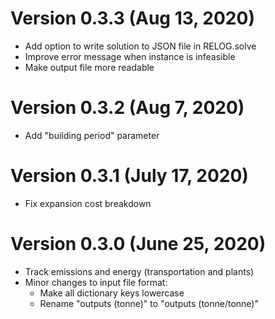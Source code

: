 # Version 0.3.3 (Aug 13, 2020)

- Add option to write solution to JSON file in RELOG.solve
- Improve error message when instance is infeasible
- Make output file more readable

# Version 0.3.2 (Aug 7, 2020)

- Add "building period" parameter

# Version 0.3.1 (July 17, 2020)

- Fix expansion cost breakdown

# Version 0.3.0 (June 25, 2020)

- Track emissions and energy (transportation and plants)
- Minor changes to input file format:
    - Make all dictionary keys lowercase
    - Rename "outputs (tonne)" to "outputs (tonne/tonne)"
